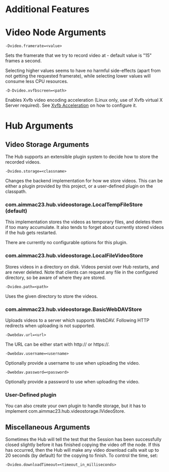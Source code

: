Additional Features
===================

# Video Node Arguments

    -Dvideo.framerate=<value>

Sets the framerate that we try to record video at - default value is "15" frames a second.

Selecting higher values seems to have no harmful side-effects (apart from not getting the requested framerate), while selecting lower values will consume less CPU resources.


    -D-Dvideo.xvfbscreen=<path>
    
Enables Xvfb video encoding acceleration (Linux only, use of Xvfb virtual X Server required). See [Xvfb Acceleration](XVFB_ACCELERATION.md) on how to configure it.

# Hub Arguments

## Video Storage Arguments

The Hub supports an extensible plugin system to decide how to store the recorded videos.

    -Dvideo.storage=<classname>

Changes the backend implementation for how we store videos. This can be either a plugin provided by this project, or a user-defined plugin on the classpath.

### com.aimmac23.hub.videostorage.LocalTempFileStore (default)

This implementation stores the videos as temporary files, and deletes them if too many accumulate. It also tends to forget about currently stored videos if the hub gets restarted.

There are currently no configurable options for this plugin.

### com.aimmac23.hub.videostorage.LocalFileVideoStore

Stores videos in a directory on disk. Videos persist over Hub restarts, and are never deleted. Note that clients can request any file in the configured directory, so be aware of where they are stored.

    -Dvideo.path=<path>
    
Uses the given directory to store the videos.

### com.aimmac23.hub.videostorage.BasicWebDAVStore

Uploads videos to a server which supports WebDAV. Following HTTP redirects when uploading is not supported.

    -Dwebdav.url=<url>
    
The URL can be either start with http:// or https://.

    -Dwebdav.username=<username>
    
Optionally provide a username to use when uploading the video.

    -Dwebdav.password=<password>
    
Optionally provide a password to use when uploading the video.

### User-Defined plugin

You can also create your own plugin to handle storage, but it has to implement com.aimmac23.hub.videostorage.IVideoStore.

## Miscellaneous Arguments

Sometimes the Hub will tell the test that the Session has been successfully closed slightly before it has finished copying the video off the node. If this has occurred, then the Hub will make any video download calls wait up to 20 seconds (by default) for the copying to finish. To control the time, set:

    -Dvideo.downloadTimeout=<timeout_in_milliseconds>

